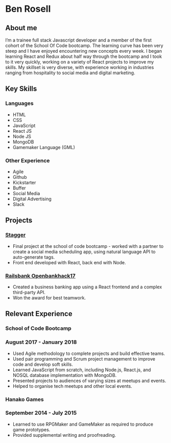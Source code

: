# Ben Rosell
## About me
I’m a trainee full stack Javascript developer and a member of the first cohort of the School Of Code bootcamp. The learning curve has been very steep and I have enjoyed encountering new concepts every week. I began learning React and Redux about half way through the bootcamp and I took to it very quickly, working on a variety of React projects to improve my skills. My skillset is very diverse, with experience working in industries ranging from hospitality to social media and digital marketing.

## Key Skills
### Languages
* HTML
* CSS
* JavaScript
* React JS
* Node JS
* MongoDB
* Gamemaker Language (GML)
### Other Experience
* Agile
* Github
* Kickstarter
* Buffer
* Social Media
* Digital Advertising
* Slack

## Projects
### [Stagger](https://github.com/brosell1/Stagger)
* Final project at the school of code bootcamp - worked with a partner to create a
social media scheduling app, using natural language API to auto-generate tags.
* Front end developed with React, back end with Node.
### [Railsbank Openbankhack17](https://github.com/brosell1/openBankHack17)
* Created a business banking app using a React frontend and a complex third-party
API.
* Won the award for best teamwork.


## Relevant Experience
### School of Code Bootcamp
### August 2017 - January 2018
* Used Agile methodology to complete projects and build effective teams.
* Used pair programming and Scrum project management to improve code and develop soft skills.
* Learned JavaScript from scratch, including Node.js, React.js, and NOSQL database implementation with MongoDB.
* Presented projects to audiences of varying sizes at meetups and events.
* Helped to organise tech meetups and other local events.

### Hanako Games
### September 2014 - July 2015
* Learned to use RPGMaker and GameMaker as required to produce game prototypes.
* Provided supplemental writing and proofreading.
